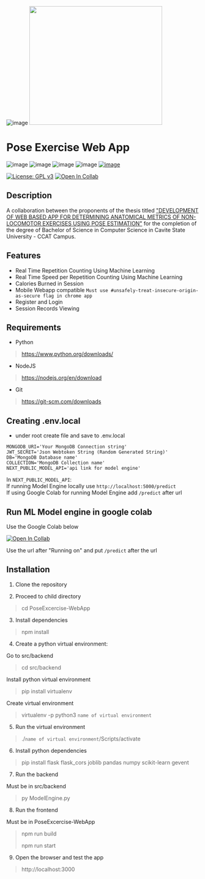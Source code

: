 ![image](https://upload.wikimedia.org/wikipedia/en/d/d2/Cavite_State_University_%28CvSU%29.png) <picture><img src="https://drive.google.com/uc?id=1vssSgsho-jm08j9_w595hgLT9azusaO7" width="347" height="310"></picture>
# Pose Exercise Web App
![image](https://img.shields.io/badge/next.js-000000?style=for-the-badge&logo=nextdotjs&logoColor=white) ![image](https://img.shields.io/badge/MongoDB-4EA94B?style=for-the-badge&logo=mongodb&logoColor=white) ![image](https://img.shields.io/badge/Python-FFD43B?style=for-the-badge&logo=python&logoColor=blue) ![image](https://img.shields.io/badge/scikit_learn-F7931E?style=for-the-badge&logo=scikit-learn&logoColor=white) [![image](https://img.shields.io/badge/Academia-fff?style=for-the-badge&logo=academia&logoColor=black)](
https://www.academia.edu/106833673/DEVELOPMENT_OF_WEB_BASED_APP_FOR_DETERMINING_ANATOMICAL_METRICS_OF_NON_LOCOMOTOR_EXERCISES_USING_POSE_ESTIMATION_TECHNIQUE)

[![License: GPL v3](https://img.shields.io/badge/License-GPLv3-blue.svg)](https://www.gnu.org/licenses/gpl-3.0) [![Open In Collab](https://colab.research.google.com/assets/colab-badge.svg)](https://colab.research.google.com/drive/1dARKUwbp18FvRERF_NA3Gnb0l7nV0Qes#scrollTo=RvSjfH4rSay6)

## Description
A collaboration between the proponents of the thesis titled ["DEVELOPMENT OF WEB BASED APP FOR DETERMINING ANATOMICAL METRICS OF NON-LOCOMOTOR EXERCISES USING POSE ESTIMATION"](
https://www.academia.edu/106833673/DEVELOPMENT_OF_WEB_BASED_APP_FOR_DETERMINING_ANATOMICAL_METRICS_OF_NON_LOCOMOTOR_EXERCISES_USING_POSE_ESTIMATION_TECHNIQUE
) for the completion of the degree of Bachelor of Science in Computer Science in Cavite State University - CCAT Campus.

## Features
- Real Time Repetition Counting Using Machine Learning
- Real Time Speed per Repetition Counting Using Machine Learning
- Calories Burned in Session
- Mobile Webapp compatible `Must use #unsafely-treat-insecure-origin-as-secure flag in chrome app`
- Register and Login
- Session Records Viewing

## Requirements
- Python 
> https://www.python.org/downloads/
- NodeJS
> https://nodejs.org/en/download
- Git
> https://git-scm.com/downloads

## Creating .env.local
- under root create file and save to .env.local
```
MONGODB_URI='Your MongoDB Connection string'
JWT_SECRET='Json Webtoken String (Random Generated String)'
DB='MongoDB Database name'
COLLECTION='MongoDB Collection name'
NEXT_PUBLIC_MODEL_API='api link for model engine'
```
In `NEXT_PUBLIC_MODEL_API`:<br>
If running Model Engine locally use `http://localhost:5000/predict`<br>
If using Google Colab for running Model Engine add `/predict` after url

## Run ML Model engine in google colab
Use the Google Colab below<br>

[![Open In Collab](https://colab.research.google.com/assets/colab-badge.svg)](https://colab.research.google.com/drive/1dARKUwbp18FvRERF_NA3Gnb0l7nV0Qes#scrollTo=RvSjfH4rSay6)

Use the url after "Running on" and put `/predict` after the url

## Installation
1. Clone the repository

2. Proceed to child directory
> cd PoseExcercise-WebApp

3. Install dependencies
> npm install

4. Create a python virtual environment:

 Go to src/backend
> cd src/backend

 Install python virtual environment
> pip install virtualenv

 Create virtual environment
> virtualenv -p python3 `name of virtual environment`

5. Run the virtual environment
> ./`name of virtual environment`/Scripts/activate

6. Install python dependencies
> pip install flask flask_cors joblib pandas numpy scikit-learn gevent

7. Run the backend

 Must be in src/backend
> py ModelEngine.py

8. Run the frontend

 Must be in PoseExcercise-WebApp
> npm run build
>
> npm run start

9. Open the browser and test the app
> http://localhost:3000
